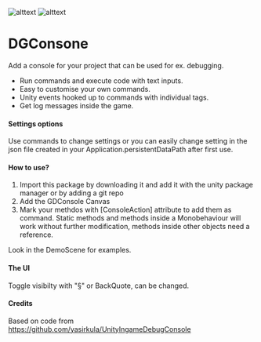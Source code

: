 ![alttext](https://img.shields.io/badge/Unity%20version-2022-lightgrey&?style=for-the-badge&logo=unity&color=lightgray) ![alttext](https://img.shields.io/badge/O.S-Windiws%2011-lightgrey&?style=for-the-badge&color=purple)
# DGConsone
Add a console for your project that can be used for ex. debugging. 
* Run commands and execute code with text inputs.
* Easy to customise your own commands.
* Unity events hooked up to commands with individual tags.
* Get log messages inside the game.

#### Settings options
Use commands to change settings or you can easily change setting in the json file created in your Application.persistentDataPath after first use.

#### How to use?
1. Import this package by downloading it and add it with the unity package manager or by adding a git repo
2. Add the GDConsole Canvas
3. Mark your methdos with [ConsoleAction] attribute to add them as command. Static methods and methods inside a Monobehaviour will work without further modification, methods inside other objects need a reference.

Look in the DemoScene for examples.

#### The UI
Toggle visibilty with "§" or BackQuote, can be changed.

#### Credits
Based on code from https://github.com/yasirkula/UnityIngameDebugConsole
